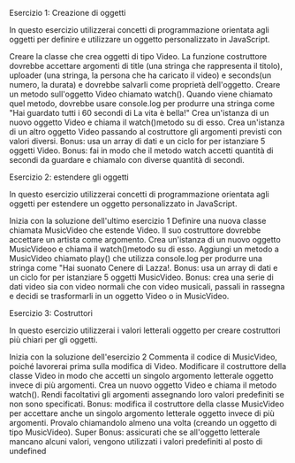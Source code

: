 Esercizio 1: Creazione di oggetti


In questo esercizio utilizzerai concetti di programmazione orientata agli oggetti per definire e utilizzare un oggetto personalizzato in JavaScript.


Creare la classe che crea oggetti di tipo Video. 
La funzione costruttore dovrebbe accettare argomenti di title (una stringa che rappresenta il titolo), uploader (una stringa, la persona che ha caricato il video) e seconds(un numero, la durata) e dovrebbe salvarli come proprietà dell'oggetto.
Creare un metodo sull'oggetto Video chiamato watch(). 
Quando viene chiamato quel metodo, dovrebbe usare console.log per produrre una stringa come "Hai guardato tutti i 60 secondi di La vita è bella!"
Crea un'istanza di un nuovo oggetto Video e chiama il watch()metodo su di esso.
Crea un'istanza di un altro oggetto Video passando al costruttore gli argomenti previsti con valori diversi.
Bonus: usa un array di dati e un ciclo for per istanziare 5 oggetti Video.
Bonus: fai in modo che il metodo watch accetti quantità di secondi da guardare e chiamalo con diverse quantità di secondi.


Esercizio 2: estendere gli oggetti


In questo esercizio utilizzerai concetti di programmazione orientata agli oggetti per estendere un oggetto personalizzato in JavaScript.


Inizia con la soluzione dell'ultimo esercizio 1
Definire una nuova classe chiamata MusicVideo che estende Video. 
Il suo costruttore dovrebbe accettare un artista come argomento.
Crea un'istanza di un nuovo oggetto MusicVideoo e chiama il watch()metodo su di esso.
Aggiungi un metodo a MusicVideo chiamato play() che utilizza console.log per produrre una stringa come "Hai suonato Cenere di Lazza!.
Bonus: usa un array di dati e un ciclo for per istanziare 5 oggetti MusicVideo.
Bonus: crea una serie di dati video sia con video normali che con video musicali, passali in rassegna e decidi se trasformarli in un oggetto Video o in MusicVideo.


Esercizio 3: Costruttori


In questo esercizio utilizzerai i valori letterali oggetto per creare costruttori più chiari per gli oggetti.


Inizia con la soluzione dell'esercizio 2
Commenta il codice di MusicVideo, poiché lavorerai prima sulla modifica di Video.
Modificare il costruttore della classe Video in modo che accetti un singolo argomento letterale oggetto invece di più argomenti.
Crea un nuovo oggetto Video e chiama il metodo watch().
Rendi facoltativi gli argomenti assegnando loro valori predefiniti se non sono specificati.
Bonus: modifica il costruttore della classe MusicVideo per accettare anche un singolo argomento letterale oggetto invece di più argomenti. Provalo chiamandolo almeno una volta (creando un oggetto di tipo MusicVideo).
Super Bonus: assicurati che se all'oggetto letterale mancano alcuni valori, vengono utilizzati i valori predefiniti al posto di undefined
